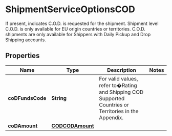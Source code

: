 

# ShipmentServiceOptionsCOD

If present, indicates C.O.D. is requested for the shipment.  Shipment level C.O.D. is only available for EU origin countries or territories. C.O.D. shipments are only available for Shippers with Daily Pickup and Drop Shipping accounts.

## Properties

| Name | Type | Description | Notes |
|------------ | ------------- | ------------- | -------------|
|**coDFundsCode** | **String** | For valid values, refer to�Rating and Shipping COD Supported Countries or Territories in the Appendix. |  |
|**coDAmount** | [**CODCODAmount**](CODCODAmount.md) |  |  |



